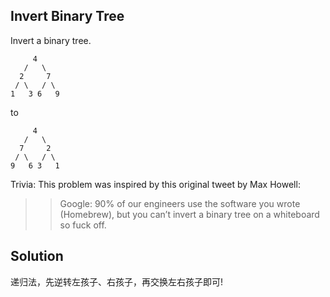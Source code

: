 ## Invert Binary Tree

Invert a binary tree.
```
     4
   /   \
  2     7
 / \   / \
1   3 6   9
```
to
```
     4
   /   \
  7     2
 / \   / \
9   6 3   1
```

Trivia:
This problem was inspired by this original tweet by Max Howell:

>> Google: 90% of our engineers use the software you wrote (Homebrew), but you can’t invert a binary tree on a whiteboard so fuck off.

## Solution

递归法，先逆转左孩子、右孩子，再交换左右孩子即可!
